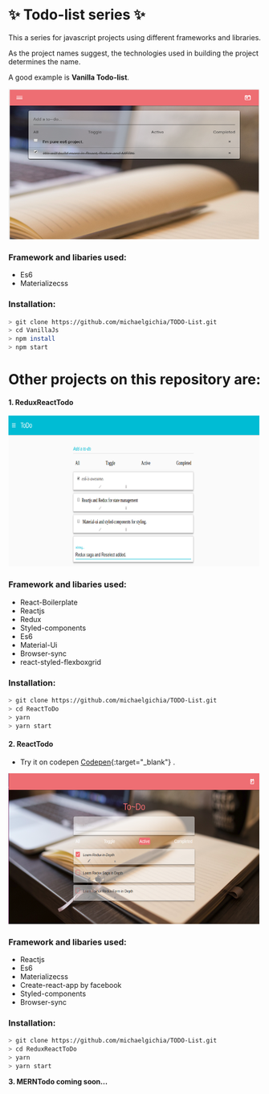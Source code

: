 # **:sparkles: Todo-list series :sparkles:**

This a series for javascript projects using different frameworks and libraries.

As the project names suggest, the technologies used in building the project determines the name.

A good example is **Vanilla Todo-list**.

<img src="./screenshots/vanillaJsToDo.png" width="500" height="300" alt="vanilla Todo-list">

### Framework and libaries used:
* Es6
* Materializecss

### Installation:

```bash
> git clone https://github.com/michaelgichia/TODO-List.git
> cd VanillaJs
> npm install
> npm start
```

# Other projects on this repository are:

#### **1. ReduxReactTodo**

<img src="./screenshots/ReduxReactToDo.png" width="500" height="300" alt="React Todo-list">

### Framework and libaries used:
* React-Boilerplate
* Reactjs
* Redux
* Styled-components
* Es6
* Material-Ui
* Browser-sync
* react-styled-flexboxgrid

### Installation:

```bash
> git clone https://github.com/michaelgichia/TODO-List.git
> cd ReactToDo
> yarn
> yarn start
```

#### **2. ReactTodo**
* Try it on codepen [Codepen](http://codepen.io/mikegichia/pen/VpaEGo){:target="_blank"} .

<img src="./screenshots/ReactTodo1.png" width="500" height="300" alt="React Todo-list">

### Framework and libaries used:
* Reactjs
* Es6
* Materializecss
* Create-react-app by facebook
* Styled-components
* Browser-sync

### Installation:

```bash
> git clone https://github.com/michaelgichia/TODO-List.git
> cd ReduxReactToDo
> yarn
> yarn start
```

**3. MERNTodo coming soon...**


